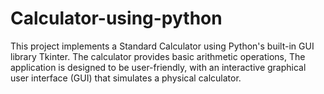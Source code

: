 # Calculator-using-python
This project implements a Standard Calculator using Python's built-in GUI library Tkinter. The calculator provides basic arithmetic operations,  The application is designed to be user-friendly, with an interactive graphical user interface (GUI) that simulates a physical calculator.
